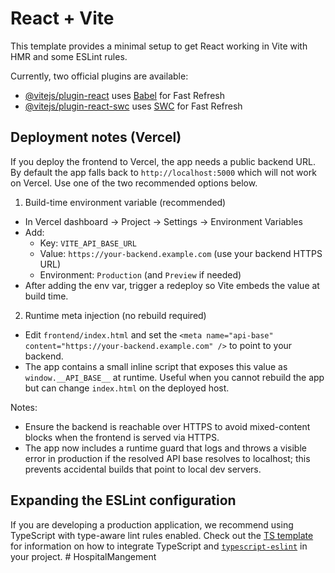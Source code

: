 # React + Vite

This template provides a minimal setup to get React working in Vite with HMR and some ESLint rules.

Currently, two official plugins are available:

- [@vitejs/plugin-react](https://github.com/vitejs/vite-plugin-react/blob/main/packages/plugin-react) uses [Babel](https://babeljs.io/) for Fast Refresh
- [@vitejs/plugin-react-swc](https://github.com/vitejs/vite-plugin-react/blob/main/packages/plugin-react-swc) uses [SWC](https://swc.rs/) for Fast Refresh

## Deployment notes (Vercel)

If you deploy the frontend to Vercel, the app needs a public backend URL. By default the app falls back to `http://localhost:5000` which will not work on Vercel. Use one of the two recommended options below.

1. Build-time environment variable (recommended)

- In Vercel dashboard → Project → Settings → Environment Variables
- Add:
  - Key: `VITE_API_BASE_URL`
  - Value: `https://your-backend.example.com` (use your backend HTTPS URL)
  - Environment: `Production` (and `Preview` if needed)
- After adding the env var, trigger a redeploy so Vite embeds the value at build time.

2. Runtime meta injection (no rebuild required)

- Edit `frontend/index.html` and set the `<meta name="api-base" content="https://your-backend.example.com" />` to point to your backend.
- The app contains a small inline script that exposes this value as `window.__API_BASE__` at runtime. Useful when you cannot rebuild the app but can change `index.html` on the deployed host.

Notes:

- Ensure the backend is reachable over HTTPS to avoid mixed-content blocks when the frontend is served via HTTPS.
- The app now includes a runtime guard that logs and throws a visible error in production if the resolved API base resolves to localhost; this prevents accidental builds that point to local dev servers.

## Expanding the ESLint configuration

If you are developing a production application, we recommend using TypeScript with type-aware lint rules enabled. Check out the [TS template](https://github.com/vitejs/vite/tree/main/packages/create-vite/template-react-ts) for information on how to integrate TypeScript and [`typescript-eslint`](https://typescript-eslint.io) in your project.
#   H o s p i t a l M a n g e m e n t 
 
 
